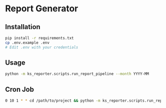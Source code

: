 # Report Generator

## Installation

```bash
pip install -r requirements.txt
cp .env.example .env
# Edit .env with your credentials
```

## Usage

```bash
python -m ks_reporter.scripts.run_report_pipeline --month YYYY-MM
```

## Cron Job

```bash
0 10 1 * * cd /path/to/project && python -m ks_reporter.scripts.run_report_pipeline --month $(date --date='last month' +\%Y-\%m)
```
